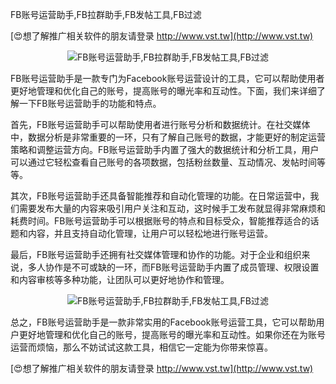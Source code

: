 FB账号运营助手,FB拉群助手,FB发帖工具,FB过滤

[😍想了解推广相关软件的朋友请登录 http://www.vst.tw](http://www.vst.tw)

 <center><img src="https://vst.tw/MP4/tuiguang/png/0.png" alt="FB账号运营助手,FB拉群助手,FB发帖工具,FB过滤"></center>

FB账号运营助手是一款专门为Facebook账号运营设计的工具，它可以帮助使用者更好地管理和优化自己的账号，提高账号的曝光率和互动性。下面，我们来详细了解一下FB账号运营助手的功能和特点。

首先，FB账号运营助手可以帮助使用者进行账号分析和数据统计。在社交媒体中，数据分析是非常重要的一环，只有了解自己账号的数据，才能更好的制定运营策略和调整运营方向。FB账号运营助手内置了强大的数据统计和分析工具，用户可以通过它轻松查看自己账号的各项数据，包括粉丝数量、互动情况、发帖时间等等。

其次，FB账号运营助手还具备智能推荐和自动化管理的功能。在日常运营中，我们需要发布大量的内容来吸引用户关注和互动，这时候手工发布就显得非常麻烦和耗费时间。FB账号运营助手可以根据账号的特点和目标受众，智能推荐适合的话题和内容，并且支持自动化管理，让用户可以轻松地进行账号运营。

最后，FB账号运营助手还拥有社交媒体管理和协作的功能。对于企业和组织来说，多人协作是不可或缺的一环，而FB账号运营助手内置了成员管理、权限设置和内容审核等多种功能，让团队可以更好地协作和管理。

 <center><img src="https://vst.tw/MP4/tuiguang/png/7.png" alt="FB账号运营助手,FB拉群助手,FB发帖工具,FB过滤"></center>

总之，FB账号运营助手是一款非常实用的Facebook账号运营工具，它可以帮助用户更好地管理和优化自己的账号，提高账号的曝光率和互动性。如果你还在为账号运营而烦恼，那么不妨试试这款工具，相信它一定能为你带来惊喜。

[😍想了解推广相关软件的朋友请登录 http://www.vst.tw](http://www.vst.tw)



